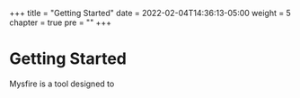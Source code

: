 +++
title = "Getting Started"
date = 2022-02-04T14:36:13-05:00
weight = 5
chapter = true
pre = ""
+++

# Getting Started

Mysfire is a tool designed to

